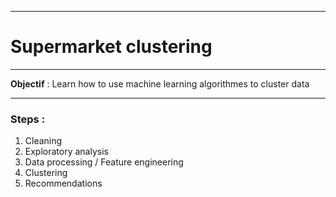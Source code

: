 ***
# Supermarket clustering
***

__Objectif__ : Learn how to use machine learning algorithmes to cluster data

***

### Steps : 
1. Cleaning
2. Exploratory analysis
3. Data processing / Feature engineering
4. Clustering
5. Recommendations 